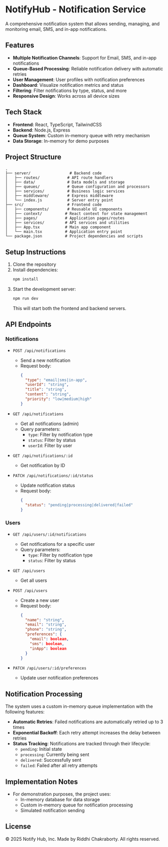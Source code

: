 # NotifyHub - Notification Service

A comprehensive notification system that allows sending, managing, and monitoring email, SMS, and in-app notifications.

## Features

- **Multiple Notification Channels**: Support for Email, SMS, and in-app notifications
- **Queue-Based Processing**: Reliable notification delivery with automatic retries
- **User Management**: User profiles with notification preferences
- **Dashboard**: Visualize notification metrics and status
- **Filtering**: Filter notifications by type, status, and more
- **Responsive Design**: Works across all device sizes

## Tech Stack

- **Frontend**: React, TypeScript, TailwindCSS
- **Backend**: Node.js, Express
- **Queue System**: Custom in-memory queue with retry mechanism
- **Data Storage**: In-memory for demo purposes

## Project Structure

```
.
├── server/                 # Backend code
│   ├── routes/            # API route handlers
│   ├── data/              # Data models and storage
│   ├── queues/            # Queue configuration and processors
│   ├── services/          # Business logic services
│   ├── middleware/        # Express middleware
│   └── index.js           # Server entry point
├── src/                   # Frontend code
│   ├── components/        # Reusable UI components
│   ├── context/          # React context for state management
│   ├── pages/            # Application pages/routes
│   ├── services/         # API services and utilities
│   ├── App.tsx           # Main app component
│   └── main.tsx          # Application entry point
└── package.json          # Project dependencies and scripts
```

## Setup Instructions

1. Clone the repository
2. Install dependencies:
   ```bash
   npm install
   ```
3. Start the development server:
   ```bash
   npm run dev
   ```
   This will start both the frontend and backend servers.

## API Endpoints

### Notifications

- `POST /api/notifications`
  - Send a new notification
  - Request body:
    ```json
    {
      "type": "email|sms|in-app",
      "userId": "string",
      "title": "string",
      "content": "string",
      "priority": "low|medium|high"
    }
    ```

- `GET /api/notifications`
  - Get all notifications (admin)
  - Query parameters:
    - `type`: Filter by notification type
    - `status`: Filter by status
    - `userId`: Filter by user

- `GET /api/notifications/:id`
  - Get notification by ID

- `PATCH /api/notifications/:id/status`
  - Update notification status
  - Request body:
    ```json
    {
      "status": "pending|processing|delivered|failed"
    }
    ```

### Users

- `GET /api/users/:id/notifications`
  - Get notifications for a specific user
  - Query parameters:
    - `type`: Filter by notification type
    - `status`: Filter by status

- `GET /api/users`
  - Get all users

- `POST /api/users`
  - Create a new user
  - Request body:
    ```json
    {
      "name": "string",
      "email": "string",
      "phone": "string",
      "preferences": {
        "email": boolean,
        "sms": boolean,
        "inApp": boolean
      }
    }
    ```

- `PATCH /api/users/:id/preferences`
  - Update user notification preferences

## Notification Processing

The system uses a custom in-memory queue implementation with the following features:

- **Automatic Retries**: Failed notifications are automatically retried up to 3 times
- **Exponential Backoff**: Each retry attempt increases the delay between retries
- **Status Tracking**: Notifications are tracked through their lifecycle:
  - `pending`: Initial state
  - `processing`: Currently being sent
  - `delivered`: Successfully sent
  - `failed`: Failed after all retry attempts

## Implementation Notes

- For demonstration purposes, the project uses:
  - In-memory database for data storage
  - Custom in-memory queue for notification processing
  - Simulated notification sending

## License

© 2025 Notify Hub, Inc. Made by Riddhi Chakraborty. All rights reserved.